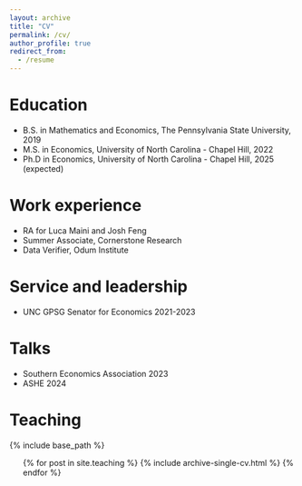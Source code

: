 ```yaml
---
layout: archive
title: "CV"
permalink: /cv/
author_profile: true
redirect_from:
  - /resume
---
```


Education
======
* B.S. in Mathematics and Economics, The Pennsylvania State University, 2019
* M.S. in Economics, University of North Carolina - Chapel Hill, 2022
* Ph.D in Economics, University of North Carolina - Chapel Hill, 2025 (expected)

Work experience
======
* RA for Luca Maini and Josh Feng
* Summer Associate, Cornerstone Research
* Data Verifier, Odum Institute

Service and leadership
======
* UNC GPSG Senator for Economics 2021-2023

Talks
======
* Southern Economics Association 2023
* ASHE 2024

Teaching
======
{% include base_path %}

  <ul>{% for post in site.teaching %}
    {% include archive-single-cv.html %}
  {% endfor %}</ul>



<!----
{% include base_path %}

* Summer 2015: Research Assistant
  * Github University
  * Duties included: Tagging issues
  * Supervisor: Professor Git

* Fall 2015: Research Assistant
  * Github University
  * Duties included: Merging pull requests
  * Supervisor: Professor Hub
  
Skills
======
* Skill 1 - !
* Skill 2
  * Sub-skill 2.1
  * Sub-skill 2.2
  * Sub-skill 2.3
* Skill 3

Publications
======
  <ul>{% for post in site.publications %}
    {% include archive-single-cv.html %}
  {% endfor %}</ul>
  
Talks
======
  <ul>{% for post in site.talks %}
    {% include archive-single-talk-cv.html %}
  {% endfor %}</ul>
  
Teaching
======
  <ul>{% for post in site.teaching %}
    {% include archive-single-cv.html %}
  {% endfor %}</ul>
  
Service and leadership
======
UNC GPSG Senator for Economics 2021-2023

Talks
======
* Southern Economics Association 2023
* ASHE 2024
<!---
  <ul>{% for post in site.talks %}
    {% include archive-single-talk-cv.html %}
  {% endfor %}</ul>
--->

